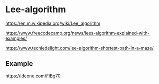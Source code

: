 # Lee-algorithm

https://en.m.wikipedia.org/wiki/Lee_algorithm

https://www.freecodecamp.org/news/lees-algorithm-explained-with-examples/

https://www.techiedelight.com/lee-algorithm-shortest-path-in-a-maze/

## Example

https://ideone.com/FiBg70
